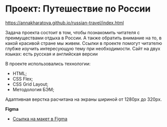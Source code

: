 # Проект: Путешествие по России

https://annakharatova.github.io/russian-travel/index.html

Задача проекта состоит в том, чтобы познакомить читателя с преимуществами отдыха в России. А также обратить внимание на то, в какой красивой стране мы живем.
Ссылки в проекте помогут читателю глубже изучить интересующую тему при необходимости.
Сайт на двух языках: есть русская и английская версии


В проекте использовались технологии:

* HTML;
* CSS Flex;
* CSS Grid Layout;
* Методология БЭМ;

Адаптивная верстка расчитана на экраны шириной от 1280px до 320px.


**Figma**

* [Ссылка на макет в Figma](https://www.figma.com/file/5S2WSbEFL6awjVWJ0NWL8Q/Sprint-3_-Russia-_-desktop-mobile?node-id=28503%3A0)

